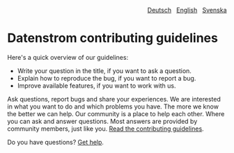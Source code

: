 <p align="right"><a href="CONTRIBUTING-de.md">Deutsch</a> &nbsp; <a href="CONTRIBUTING.md">English</a> &nbsp; <a href="CONTRIBUTING-sv.md">Svenska</a></p>

# Datenstrom contributing guidelines

Here's a quick overview of our guidelines:

- Write your question in the title, if you want to ask a question.
- Explain how to reproduce the bug, if you want to report a bug.
- Improve available features, if you want to work with us.

Ask questions, report bugs and share your experiences. We are interested in what you want to do and which problems you have. The more we know the better we can help. Our community is a place to help each other. Where you can ask and answer questions. Most answers are provided by community members, just like you. [Read the contributing guidelines](https://datenstrom.se/yellow/help/contributing-guidelines).

Do you have questions? [Get help](https://datenstrom.se/yellow/help/).
